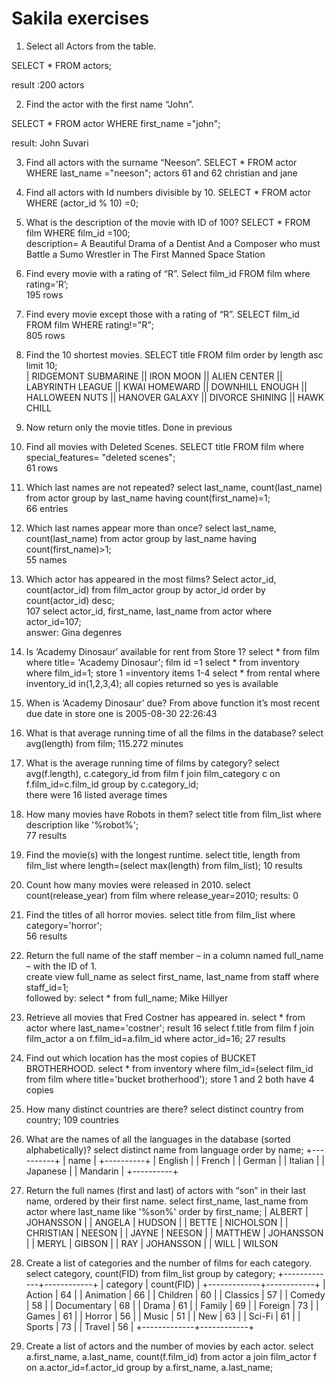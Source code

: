 # Sakila exercises

1. Select all Actors from the table. 

SELECT * FROM actors; 

result :200 actors
    
2. Find the actor with the first name “John”. 
	
SELECT * FROM actor WHERE first_name ="john";    
		
result: John Suvari
    
3. Find all actors with the surname “Neeson”. 
	SELECT * FROM actor WHERE last_name ="neeson"; 
		actors 61 and 62 christian and jane
    
4. Find all actors with Id numbers divisible by 10. 
	SELECT * FROM actor WHERE (actor_id % 10) =0; 
    
5. What is the description of the movie with ID of 100?
	SELECT * FROM film WHERE film_id =100;   
		description= A Beautiful Drama of a Dentist And a Composer who must Battle a Sumo Wrestler in The First Manned Space Station 
    
6. Find every movie with a rating of “R”. 
	Select film_id FROM film where rating=’R’;  
		195 rows
    
7. Find every movie except those with a rating of “R”. 
	SELECT film_id FROM film WHERE rating!="R";  
		805 rows
    
8. Find the 10 shortest movies. 
	SELECT title FROM film order by length asc limit 10;  
	| RIDGEMONT SUBMARINE || IRON MOON || ALIEN CENTER || LABYRINTH LEAGUE || KWAI HOMEWARD || DOWNHILL ENOUGH || HALLOWEEN NUTS || HANOVER GALAXY || DIVORCE SHINING || HAWK CHILL 
    
9. Now return only the movie titles. 	Done in previous
    
10. Find all movies with Deleted Scenes. 
	SELECT title FROM film where special_features= "deleted scenes";  
		61 rows
    
11. Which last names are not repeated? 
	select last_name, count(last_name) from actor group by last_name having count(first_name)=1;  
		66 entries
    
12. Which last names appear more than once? 
	select last_name, count(last_name) from actor group by last_name having count(first_name)>1;  
		55 names
    
13. Which actor has appeared in the most films? 
	Select actor_id, count(actor_id) from film_actor group by actor_id order by count(actor_id) desc;  
		107
			select actor_id, first_name, last_name from actor where actor_id=107;  
				answer: Gina degenres
    
14. Is ‘Academy Dinosaur’ available for rent from Store 1? 
	select * from film where title= 'Academy Dinosaur'; 
		film id =1 
			select * from inventory where film_id=1; 
				store 1 =inventory items 1-4 
					select * from rental where inventory_id in(1,2,3,4); 
						all copies returned so yes is available
    
15. When is ‘Academy Dinosaur’ due? From above function it’s most recent due date in store one is 2005-08-30 22:26:43 
    
16. What is that average running time of all the films in the database? 
	select avg(length) from film; 
		115.272 minutes
    
17. What is the average running time of films by category? 
	select avg(f.length), c.category_id from film f join film_category c on f.film_id=c.film_id group by c.category_id;  
		there were 16 listed average times
    
18. How many movies have Robots in them? 
	select title from film_list where description like '%robot%';      
		77 results
    
19. Find the movie(s) with the longest runtime. 
	select title, length from film_list where length=(select max(length) from film_list); 
		10 results
    
20. Count how many movies were released in 2010. 
	select count(release_year) from film where release_year=2010; 
		results: 0 
    
21. Find the titles of all horror movies. 
	select title from film_list where category='horror';    
		56 results
    
22. Return the full name of the staff member – in a column named full_name – with the ID of 1.  
	create view full_name as select first_name, last_name from staff where staff_id=1;  
		followed by: 
			select * from full_name;
				Mike Hillyer
    
23. Retrieve all movies that Fred Costner has appeared in.
	select * from actor where last_name='costner';
		result 16
			select f.title from film f join film_actor a on f.film_id=a.film_id where actor_id=16;
				27 results
    
24. Find out which location has the most copies of BUCKET BROTHERHOOD.
	select * from inventory where film_id=(select film_id from film where title='bucket brotherhood');
		store 1 and 2 both have 4 copies
    
25. How many distinct countries are there?
	select distinct country from country;
		109 countries
    
26. What are the names of all the languages in the database (sorted alphabetically)?
	select distinct name from language order by name;
+----------+
| name     |
+----------+
| English  |
| French   |
| German   |
| Italian  |
| Japanese |
| Mandarin |
+----------+
    
27. Return the full names (first and last) of actors with “son” in their last name, ordered by their first name.
	select first_name, last_name from actor where last_name like '%son%' order by first_name;
| ALBERT     | JOHANSSON |
| ANGELA     | HUDSON    |
| BETTE      | NICHOLSON |
| CHRISTIAN  | NEESON    |
| JAYNE      | NEESON    |
| MATTHEW    | JOHANSSON |
| MERYL      | GIBSON    |
| RAY        | JOHANSSON |
| WILL       | WILSON  
    
28. Create a list of categories and the number of films for each category.
	select category, count(FID) from film_list group by category;
+-------------+------------+
| category    | count(FID) |
+-------------+------------+
| Action      |         64 |
| Animation   |         66 |
| Children    |         60 |
| Classics    |         57 |
| Comedy      |         58 |
| Documentary |         68 |
| Drama       |         61 |
| Family      |         69 |
| Foreign     |         73 |
| Games       |         61 |
| Horror      |         56 |
| Music       |         51 |
| New         |         63 |
| Sci-Fi      |         61 |
| Sports      |         73 |
| Travel      |         56 |
+-------------+------------+
    
29. Create a list of actors and the number of movies by each actor.
	select a.first_name, a.last_name, count(f.film_id) from actor a join film_actor f on a.actor_id=f.actor_id group by a.first_name, a.last_name;

